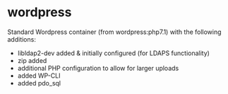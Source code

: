# wordpress
Standard Wordpress container (from wordpress:php7.1) with the following additions:

- libldap2-dev added & initially configured (for LDAPS functionality)
- zip added
- additional PHP configuration to allow for larger uploads
- added WP-CLI
- added pdo_sql
